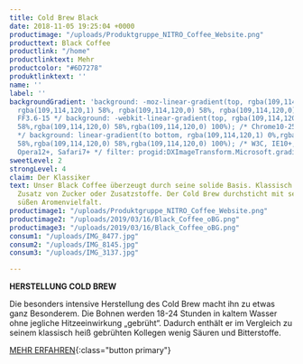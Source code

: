 ```yaml
---
title: Cold Brew Black
date: 2018-11-05 19:25:04 +0000
productimage: "/uploads/Produktgruppe_NITRO_Coffee_Website.png"
producttext: Black Coffee
productlink: "/home"
productlinktext: Mehr
productcolor: "#6D7278"
produktlinktext: ''
name: ''
label: ''
backgroundGradient: 'background: -moz-linear-gradient(top, rgba(109,114,120,1) 0%,
  rgba(109,114,120,1) 58%, rgba(109,114,120,0) 58%, rgba(109,114,120,0) 100%); /*
  FF3.6-15 */ background: -webkit-linear-gradient(top, rgba(109,114,120,1) 0%,rgba(109,114,120,1)
  58%,rgba(109,114,120,0) 58%,rgba(109,114,120,0) 100%); /* Chrome10-25,Safari5.1-6
  */ background: linear-gradient(to bottom, rgba(109,114,120,1) 0%,rgba(109,114,120,1)
  58%,rgba(109,114,120,0) 58%,rgba(109,114,120,0) 100%); /* W3C, IE10+, FF16+, Chrome26+,
  Opera12+, Safari7+ */ filter: progid:DXImageTransform.Microsoft.gradient( startColorstr='
sweetLevel: 2
strongLevel: 4
claim: Der Klassiker
text: Unser Black Coffee überzeugt durch seine solide Basis. Klassisch Schwarz ohne
  Zusatz von Zucker oder Zusatzstoffe. Der Cold Brew durchsticht mit seiner natürlich
  süßen Aromenvielfalt.
productimage1: "/uploads/Produktgruppe_NITRO_Coffee_Website.png"
productimage2: "/uploads/2019/03/16/Black_Coffee_oBG.png"
productimage3: "/uploads/2019/03/16/Black_Coffee_oBG.png"
consum1: "/uploads/IMG_8477.jpg"
consum2: "/uploads/IMG_8145.jpg"
consum3: "/uploads/IMG_3137.jpg"

---
```

**HERSTELLUNG COLD BREW**

Die besonders intensive Herstellung des Cold Brew macht ihn zu etwas ganz Besonderem. Die Bohnen werden 18-24 Stunden in kaltem Wasser ohne jegliche Hitzeeinwirkung „gebrüht“. Dadurch enthält er im Vergleich zu seinem klassisch heiß gebrühten Kollegen wenig Säuren und Bitterstoffe.

[MEHR ERFAHREN](https://dock-18.de/events/herkunft/){:class="button primary"}